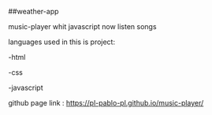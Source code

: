 ##weather-app

music-player whit javascript
now listen songs

languages used in this is project:

-html

-css

-javascript

github page link : https://pl-pablo-pl.github.io/music-player/
